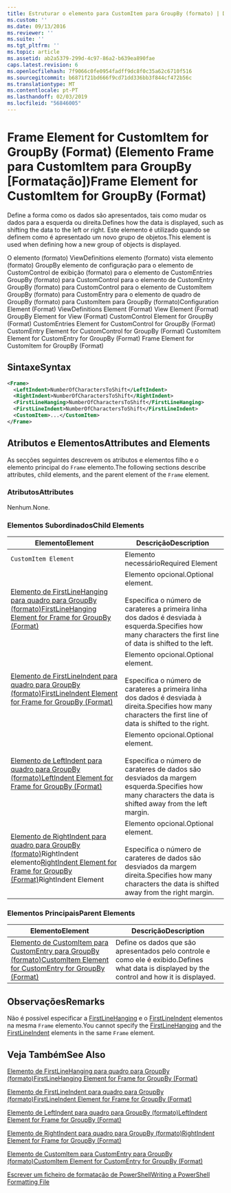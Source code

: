 ```yaml
---
title: Estruturar o elemento para CustomItem para GroupBy (formato) | Documentos da Microsoft
ms.custom: ''
ms.date: 09/13/2016
ms.reviewer: ''
ms.suite: ''
ms.tgt_pltfrm: ''
ms.topic: article
ms.assetid: ab2a5379-299d-4c97-86a2-b639ea890fae
caps.latest.revision: 6
ms.openlocfilehash: 7f9066c0fe0954fadff9dc8f0c35a62c6710f516
ms.sourcegitcommit: b6871f21bd666f9cd71dd336bb3f844cf472b56c
ms.translationtype: MT
ms.contentlocale: pt-PT
ms.lasthandoff: 02/03/2019
ms.locfileid: "56846005"
---
```

# <a name="frame-element-for-customitem-for-groupby-format"></a><span data-ttu-id="23126-102">Frame Element for CustomItem for GroupBy (Format) (Elemento Frame para CustomItem para GroupBy [Formatação])</span><span class="sxs-lookup"><span data-stu-id="23126-102">Frame Element for CustomItem for GroupBy (Format)</span></span>

<span data-ttu-id="23126-103">Define a forma como os dados são apresentados, tais como mudar os dados para a esquerda ou direita.</span><span class="sxs-lookup"><span data-stu-id="23126-103">Defines how the data is displayed, such as shifting the data to the left or right.</span></span> <span data-ttu-id="23126-104">Este elemento é utilizado quando se definem como é apresentado um novo grupo de objetos.</span><span class="sxs-lookup"><span data-stu-id="23126-104">This element is used when defining how a new group of objects is displayed.</span></span>

<span data-ttu-id="23126-105">O elemento (formato) ViewDefinitions elemento (formato) vista elemento (formato) GroupBy elemento de configuração para o elemento de CustomControl de exibição (formato) para o elemento de CustomEntries GroupBy (formato) para CustomControl para o elemento de CustomEntry GroupBy (formato) para CustomControl para o elemento de CustomItem GroupBy (formato) para CustomEntry para o elemento de quadro de GroupBy (formato) para CustomItem para GroupBy (formato)</span><span class="sxs-lookup"><span data-stu-id="23126-105">Configuration Element (Format) ViewDefinitions Element (Format) View Element (Format) GroupBy Element for View (Format) CustomControl Element for GroupBy (Format) CustomEntries Element for CustomControl for GroupBy (Format) CustomEntry Element for CustomControl for GroupBy (Format) CustomItem Element for CustomEntry for GroupBy (Format) Frame Element for CustomItem for GroupBy (Format)</span></span>

## <a name="syntax"></a><span data-ttu-id="23126-106">Sintaxe</span><span class="sxs-lookup"><span data-stu-id="23126-106">Syntax</span></span>

```xml
<Frame>
  <LeftIndent>NumberOfCharactersToShift</LeftIndent>
  <RightIndent>NumberOfCharactersToShift</RightIndent>
  <FirstLineHanging>NumberOfCharactersToShift</FirstLineHanging>
  <FirstLineIndent>NumberOfCharactersToShift</FirstLineIndent>
  <CustomItem>...</CustomItem>
</Frame>
```

## <a name="attributes-and-elements"></a><span data-ttu-id="23126-107">Atributos e Elementos</span><span class="sxs-lookup"><span data-stu-id="23126-107">Attributes and Elements</span></span>

<span data-ttu-id="23126-108">As secções seguintes descrevem os atributos e elementos filho e o elemento principal do `Frame` elemento.</span><span class="sxs-lookup"><span data-stu-id="23126-108">The following sections describe attributes, child elements, and the parent element of the `Frame` element.</span></span>

### <a name="attributes"></a><span data-ttu-id="23126-109">Atributos</span><span class="sxs-lookup"><span data-stu-id="23126-109">Attributes</span></span>

<span data-ttu-id="23126-110">Nenhum.</span><span class="sxs-lookup"><span data-stu-id="23126-110">None.</span></span>

### <a name="child-elements"></a><span data-ttu-id="23126-111">Elementos Subordinados</span><span class="sxs-lookup"><span data-stu-id="23126-111">Child Elements</span></span>

|<span data-ttu-id="23126-112">Elemento</span><span class="sxs-lookup"><span data-stu-id="23126-112">Element</span></span>|<span data-ttu-id="23126-113">Descrição</span><span class="sxs-lookup"><span data-stu-id="23126-113">Description</span></span>|
|-------------|-----------------|
|`CustomItem Element`|<span data-ttu-id="23126-114">Elemento necessário</span><span class="sxs-lookup"><span data-stu-id="23126-114">Required Element</span></span>|
|[<span data-ttu-id="23126-115">Elemento de FirstLineHanging para quadro para GroupBy (formato)</span><span class="sxs-lookup"><span data-stu-id="23126-115">FirstLineHanging Element for Frame for GroupBy (Format)</span></span>](./firstlinehanging-element-for-frame-for-groupby-format.md)|<span data-ttu-id="23126-116">Elemento opcional.</span><span class="sxs-lookup"><span data-stu-id="23126-116">Optional element.</span></span><br /><br /> <span data-ttu-id="23126-117">Especifica o número de carateres a primeira linha dos dados é desviada à esquerda.</span><span class="sxs-lookup"><span data-stu-id="23126-117">Specifies how many characters the first line of data is shifted to the left.</span></span>|
|[<span data-ttu-id="23126-118">Elemento de FirstLineIndent para quadro para GroupBy (formato)</span><span class="sxs-lookup"><span data-stu-id="23126-118">FirstLineIndent Element for Frame for GroupBy (Format)</span></span>](./firstlineindent-element-for-frame-for-groupby-format.md)|<span data-ttu-id="23126-119">Elemento opcional.</span><span class="sxs-lookup"><span data-stu-id="23126-119">Optional element.</span></span><br /><br /> <span data-ttu-id="23126-120">Especifica o número de carateres a primeira linha dos dados é desviada à direita.</span><span class="sxs-lookup"><span data-stu-id="23126-120">Specifies how many characters the first line of data is shifted to the right.</span></span>|
|[<span data-ttu-id="23126-121">Elemento de LeftIndent para quadro para GroupBy (formato)</span><span class="sxs-lookup"><span data-stu-id="23126-121">LeftIndent Element for Frame for GroupBy (Format)</span></span>](./leftindent-element-for-frame-for-groupby-format.md)|<span data-ttu-id="23126-122">Elemento opcional.</span><span class="sxs-lookup"><span data-stu-id="23126-122">Optional element.</span></span><br /><br /> <span data-ttu-id="23126-123">Especifica o número de carateres de dados são desviados da margem esquerda.</span><span class="sxs-lookup"><span data-stu-id="23126-123">Specifies how many characters the data is shifted away from the left margin.</span></span>|
|<span data-ttu-id="23126-124">[Elemento de RightIndent para quadro para GroupBy (formato)](./rightindent-element-for-frame-for-groupby-format.md)RightIndent elemento</span><span class="sxs-lookup"><span data-stu-id="23126-124">[RightIndent Element for Frame for GroupBy (Format)](./rightindent-element-for-frame-for-groupby-format.md)RightIndent Element</span></span>|<span data-ttu-id="23126-125">Elemento opcional.</span><span class="sxs-lookup"><span data-stu-id="23126-125">Optional element.</span></span><br /><br /> <span data-ttu-id="23126-126">Especifica o número de carateres de dados são desviados da margem direita.</span><span class="sxs-lookup"><span data-stu-id="23126-126">Specifies how many characters the data is shifted away from the right margin.</span></span>|

### <a name="parent-elements"></a><span data-ttu-id="23126-127">Elementos Principais</span><span class="sxs-lookup"><span data-stu-id="23126-127">Parent Elements</span></span>

|<span data-ttu-id="23126-128">Elemento</span><span class="sxs-lookup"><span data-stu-id="23126-128">Element</span></span>|<span data-ttu-id="23126-129">Descrição</span><span class="sxs-lookup"><span data-stu-id="23126-129">Description</span></span>|
|-------------|-----------------|
|[<span data-ttu-id="23126-130">Elemento de CustomItem para CustomEntry para GroupBy (formato)</span><span class="sxs-lookup"><span data-stu-id="23126-130">CustomItem Element for CustomEntry for GroupBy (Format)</span></span>](./customitem-element-for-customentry-for-groupby-format.md)|<span data-ttu-id="23126-131">Define os dados que são apresentados pelo controle e como ele é exibido.</span><span class="sxs-lookup"><span data-stu-id="23126-131">Defines what data is displayed by the control and how it is displayed.</span></span>|

## <a name="remarks"></a><span data-ttu-id="23126-132">Observações</span><span class="sxs-lookup"><span data-stu-id="23126-132">Remarks</span></span>

<span data-ttu-id="23126-133">Não é possível especificar a [FirstLineHanging](./firstlinehanging-element-for-frame-for-groupby-format.md) e o [FirstLineIndent](./firstlineindent-element-for-frame-for-groupby-format.md) elementos na mesma `Frame` elemento.</span><span class="sxs-lookup"><span data-stu-id="23126-133">You cannot specify the [FirstLineHanging](./firstlinehanging-element-for-frame-for-groupby-format.md) and the [FirstLineIndent](./firstlineindent-element-for-frame-for-groupby-format.md) elements in the same `Frame` element.</span></span>

## <a name="see-also"></a><span data-ttu-id="23126-134">Veja Também</span><span class="sxs-lookup"><span data-stu-id="23126-134">See Also</span></span>

[<span data-ttu-id="23126-135">Elemento de FirstLineHanging para quadro para GroupBy (formato)</span><span class="sxs-lookup"><span data-stu-id="23126-135">FirstLineHanging Element for Frame for GroupBy (Format)</span></span>](./firstlinehanging-element-for-frame-for-groupby-format.md)

[<span data-ttu-id="23126-136">Elemento de FirstLineIndent para quadro para GroupBy (formato)</span><span class="sxs-lookup"><span data-stu-id="23126-136">FirstLineIndent Element for Frame for GroupBy (Format)</span></span>](./firstlineindent-element-for-frame-for-groupby-format.md)

[<span data-ttu-id="23126-137">Elemento de LeftIndent para quadro para GroupBy (formato)</span><span class="sxs-lookup"><span data-stu-id="23126-137">LeftIndent Element for Frame for GroupBy (Format)</span></span>](./leftindent-element-for-frame-for-groupby-format.md)

[<span data-ttu-id="23126-138">Elemento de RightIndent para quadro para GroupBy (formato)</span><span class="sxs-lookup"><span data-stu-id="23126-138">RightIndent Element for Frame for GroupBy (Format)</span></span>](./rightindent-element-for-frame-for-groupby-format.md)

[<span data-ttu-id="23126-139">Elemento de CustomItem para CustomEntry para GroupBy (formato)</span><span class="sxs-lookup"><span data-stu-id="23126-139">CustomItem Element for CustomEntry for GroupBy (Format)</span></span>](./customitem-element-for-customentry-for-groupby-format.md)

[<span data-ttu-id="23126-140">Escrever um ficheiro de formatação de PowerShell</span><span class="sxs-lookup"><span data-stu-id="23126-140">Writing a PowerShell Formatting File</span></span>](./writing-a-powershell-formatting-file.md)

